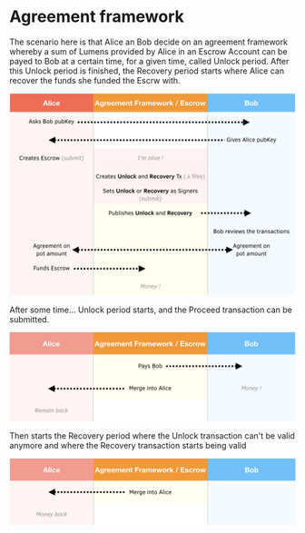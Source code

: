 # Agreement framework

The scenario here is that Alice an Bob decide on an agreement framework whereby a sum of Lumens provided by Alice in an Escrow Account can be payed to Bob at a certain time, for a given time, called Unlock period. After this Unlock period is finished, the Recovery period starts where Alice can recover the funds she funded the Escrw with.

![Framework](./img/agreement-setup.png)

After some time... Unlock period starts, and the Proceed transaction can be submitted.

![Framework](./img/proceed.png)


Then starts the Recovery period where the Unlock transaction can't be valid anymore and where the Recovery transaction starts being valid

![Framework](./img/recovery.png)
